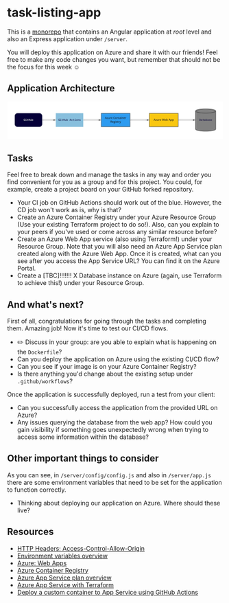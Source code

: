 # task-listing-app

This is a [monorepo](https://github.com/joelparkerhenderson/monorepo_vs_polyrepo) that contains an Angular application at *root* level and also an Express application under `/server`.

You will deploy this application on Azure and share it with our friends! Feel free to make any code changes you want, but remember that should not be the focus for this week :relaxed:

## Application Architecture

![Task Listing App Architecture](server/assets/task-listing-app-architecture.jpg?raw=true "Task Listing App Architecture")

## Tasks

Feel free to break down and manage the tasks in any way and order you find convenient for you as a group and for this project. You could, for example, create a project board on your GitHub forked repository.

- Your CI job on GitHub Actions should work out of the blue. However, the CD job won't work as is, why is that?
- Create an Azure Container Registry under your Azure Resource Group (Use your existing Terraform project to do so!). Also, can you explain to your peers if you've used or come across any similar resource before?
- Create an Azure Web App service (also using Terraform!) under your Resource Group. Note that you will also need an Azure App Service plan created along with the Azure Web App. Once it is created, what can you see after you access the App Service URL? You can find it on the Azure Portal.
- Create a [TBC]!!!!!!! X Database instance on Azure (again, use Terraform to achieve this!) under your Resource Group.

## And what's next?

First of all, congratulations for going through the tasks and completing them. Amazing job! Now it's time to test our CI/CD flows.
- :pencil2: Discuss in your group: are you able to explain what is happening on the `Dockerfile`?
- Can you deploy the application on Azure using the existing CI/CD flow?
- Can you see if your image is on your Azure Container Registry?
- Is there anything you'd change about the existing setup under `.github/workflows`?

Once the application is successfully deployed, run a test from your client:
- Can you successfully access the application from the provided URL on Azure?
- Any issues querying the database from the web app? How could you gain visibility if something goes unexpectedly wrong when trying to access some information within the database?

## Other important things to consider

As you can see, in `/server/config/config.js` and also in `/server/app.js` there are some environment variables that need to be set for the application to function correctly.
- Thinking about deploying our application on Azure. Where should these live?


## Resources

- [HTTP Headers: Access-Control-Allow-Origin](https://developer.mozilla.org/en-US/docs/Web/HTTP/Headers/Access-Control-Allow-Origin)
- [Environment variables overview](https://docs.microsoft.com/en-us/powerapps/maker/data-platform/environmentvariables)
- [Azure: Web Apps](https://azure.microsoft.com/en-us/services/app-service/web/)
- [Azure Container Registry](https://azure.microsoft.com/en-us/services/container-registry/)
- [Azure App Service plan overview](https://docs.microsoft.com/en-us/azure/app-service/overview-hosting-plans)
- [Azure App Service with Terraform](https://registry.terraform.io/providers/hashicorp/azurerm/latest/docs/resources/app_service)
- [Deploy a custom container to App Service using GitHub Actions](https://docs.microsoft.com/en-us/azure/app-service/deploy-container-github-action?tabs=publish-profile)
